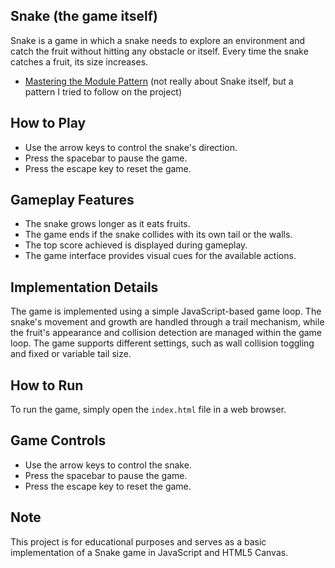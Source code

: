## Snake (the game itself)

Snake is a game in which a snake needs to explore an environment and catch the fruit without hitting any obstacle or itself. Every time the snake catches a fruit, its size increases.

- [Mastering the Module Pattern](https://toddmotto.com/mastering-the-module-pattern/) (not really about Snake itself, but a pattern I tried to follow on the project)

## How to Play

- Use the arrow keys to control the snake's direction.
- Press the spacebar to pause the game.
- Press the escape key to reset the game.

## Gameplay Features

- The snake grows longer as it eats fruits.
- The game ends if the snake collides with its own tail or the walls.
- The top score achieved is displayed during gameplay.
- The game interface provides visual cues for the available actions.

## Implementation Details

The game is implemented using a simple JavaScript-based game loop. The snake's movement and growth are handled through a trail mechanism, while the fruit's appearance and collision detection are managed within the game loop. The game supports different settings, such as wall collision toggling and fixed or variable tail size.

## How to Run

To run the game, simply open the `index.html` file in a web browser.

## Game Controls

- Use the arrow keys to control the snake.
- Press the spacebar to pause the game.
- Press the escape key to reset the game.

## Note

This project is for educational purposes and serves as a basic implementation of a Snake game in JavaScript and HTML5 Canvas.

